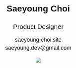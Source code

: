 <div align="center" style="font-family: Arial, sans-serif;">
  <h1 style="margin-bottom: 10px;">Saeyoung Choi</h1>
  <h2 style="margin-bottom: 20px; font-weight: normal;">Product Designer</h2>

  <p style="font-size: 18px; margin: 5px 0;">
    <a href="https://www.saeyoung-choi.site" style="text-decoration: none; color: inherit;">
      saeyoung-choi.site
    </a>
  </p>
  <p style="font-size: 18px; margin: 5px 0;">saeyoung.dev@gmail.com</p>

  <br/>

  <a href="https://hits.seeyoufarm.com">
    <img src="https://hits.seeyoufarm.com/api/count/incr/badge.svg?url=https%3A%2F%2Fgithub.com%effysogood&count_bg=%23000000&title_bg=%23000000&icon=github.svg&icon_color=%23FFFFFF&title=Github&edge_flat=true"/>
  </a>
</div>
